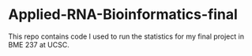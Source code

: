 # Applied-RNA-Bioinformatics-final

This repo contains code I used to run the statistics for my final project in BME 237 at UCSC.
